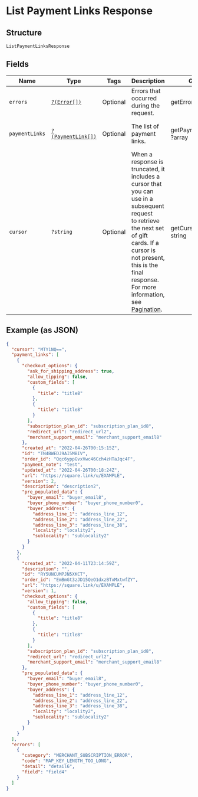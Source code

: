 
# List Payment Links Response

## Structure

`ListPaymentLinksResponse`

## Fields

| Name | Type | Tags | Description | Getter | Setter |
|  --- | --- | --- | --- | --- | --- |
| `errors` | [`?(Error[])`](../../doc/models/error.md) | Optional | Errors that occurred during the request. | getErrors(): ?array | setErrors(?array errors): void |
| `paymentLinks` | [`?(PaymentLink[])`](../../doc/models/payment-link.md) | Optional | The list of payment links. | getPaymentLinks(): ?array | setPaymentLinks(?array paymentLinks): void |
| `cursor` | `?string` | Optional | When a response is truncated, it includes a cursor that you can use in a subsequent request<br>to retrieve the next set of gift cards. If a cursor is not present, this is the final response.<br>For more information, see [Pagination](https://developer.squareup.com/docs/build-basics/common-api-patterns/pagination). | getCursor(): ?string | setCursor(?string cursor): void |

## Example (as JSON)

```json
{
  "cursor": "MTY1NQ==",
  "payment_links": [
    {
      "checkout_options": {
        "ask_for_shipping_address": true,
        "allow_tipping": false,
        "custom_fields": [
          {
            "title": "title8"
          },
          {
            "title": "title8"
          }
        ],
        "subscription_plan_id": "subscription_plan_id8",
        "redirect_url": "redirect_url2",
        "merchant_support_email": "merchant_support_email8"
      },
      "created_at": "2022-04-26T00:15:15Z",
      "id": "TN4BWEDJ9AI5MBIV",
      "order_id": "Qqc6yppGvxVwc46Cch4zHTaJqc4F",
      "payment_note": "test",
      "updated_at": "2022-04-26T00:18:24Z",
      "url": "https://square.link/u/EXAMPLE",
      "version": 2,
      "description": "description2",
      "pre_populated_data": {
        "buyer_email": "buyer_email8",
        "buyer_phone_number": "buyer_phone_number0",
        "buyer_address": {
          "address_line_1": "address_line_12",
          "address_line_2": "address_line_22",
          "address_line_3": "address_line_38",
          "locality": "locality2",
          "sublocality": "sublocality2"
        }
      }
    },
    {
      "created_at": "2022-04-11T23:14:59Z",
      "description": "",
      "id": "RY5UNCUMPJN5XKCT",
      "order_id": "EmBmGt3zJD15QeO1dxzBTxMxtwfZY",
      "url": "https://square.link/u/EXAMPLE",
      "version": 1,
      "checkout_options": {
        "allow_tipping": false,
        "custom_fields": [
          {
            "title": "title8"
          },
          {
            "title": "title8"
          }
        ],
        "subscription_plan_id": "subscription_plan_id8",
        "redirect_url": "redirect_url2",
        "merchant_support_email": "merchant_support_email8"
      },
      "pre_populated_data": {
        "buyer_email": "buyer_email8",
        "buyer_phone_number": "buyer_phone_number0",
        "buyer_address": {
          "address_line_1": "address_line_12",
          "address_line_2": "address_line_22",
          "address_line_3": "address_line_38",
          "locality": "locality2",
          "sublocality": "sublocality2"
        }
      }
    }
  ],
  "errors": [
    {
      "category": "MERCHANT_SUBSCRIPTION_ERROR",
      "code": "MAP_KEY_LENGTH_TOO_LONG",
      "detail": "detail6",
      "field": "field4"
    }
  ]
}
```


